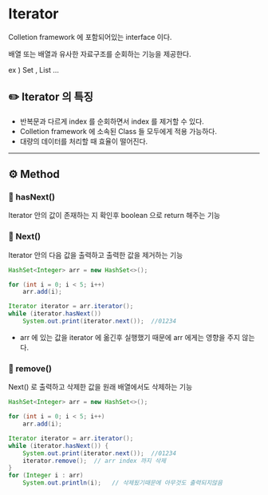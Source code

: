 # Iterator

Colletion framework 에 포함되어있는 interface 이다.

배열 또는 배열과 유사한 자료구조를 순회하는 기능을 제공한다.

ex ) Set , List …

## ✏️ Iterator 의 특징

- 반복문과 다르게 index 를 순회하면서 index 를 제거할 수 있다.
- Colletion framework 에 소속된 Class 들 모두에게 적용 가능하다.
- 대량의 데이터를 처리할 때 효율이 떨어진다.

---

## ⚙️ Method

### 📍 hasNext()

Iterator 안의 값이 존재하는 지 확인후 boolean 으로 return 해주는 기능

### 📍 Next()

Iterator 안의 다음 값을 출력하고 출력한 값을 제거하는 기능

```java
HashSet<Integer> arr = new HashSet<>();

for (int i = 0; i < 5; i++)
    arr.add(i);

Iterator iterator = arr.iterator();
while (iterator.hasNext())
    System.out.print(iterator.next());  //01234
```

- arr 에 있는 값을 iterator 에 옮긴후 실행했기 때문에 arr 에게는 영향을 주지 않는다.

### 📍 remove()

Next() 로 출력하고 삭제한 값을 원래 배열에서도 삭제하는 기능

```java
HashSet<Integer> arr = new HashSet<>();

for (int i = 0; i < 5; i++)
    arr.add(i);

Iterator iterator = arr.iterator();
while (iterator.hasNext()) {
    System.out.print(iterator.next());  //01234
    iterator.remove();  // arr index 까지 삭제
}
for (Integer i : arr)
    System.out.println(i);   // 삭제됬기때문에 아무것도 출력되지않음
```